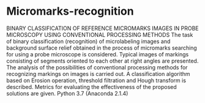 # Micromarks-recognition
BINARY CLASSIFICATION OF REFERENCE MICROMARKS IMAGES IN PROBE MICROSCOPY USING CONVENTIONAL PROCESSING METHODS
The task of binary classification (recognition) of microlabeling images and background surface relief obtained in the process of micromarks searching for using a probe microscope is considered. Typical images of markings consisting of segments oriented to each other at right angles are presented. The analysis of the possibilities of conventional processing methods for recognizing markings on images is carried out. A classification algorithm based on Erosion operation, threshold filtration and Hough transform is described. Metrics for evaluating the effectiveness of the proposed solutions are given.
Python 3.7 (Anaconda 2.1.4)
